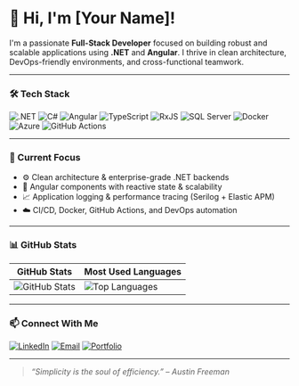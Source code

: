# 👋 Hi, I'm [Your Name]!

I'm a passionate **Full-Stack Developer** focused on building robust and scalable applications using **.NET** and **Angular**. I thrive in clean architecture, DevOps-friendly environments, and cross-functional teamwork.

---

### 🛠️ Tech Stack

![.NET](https://img.shields.io/badge/.NET-512BD4?style=flat&logo=dotnet&logoColor=white)
![C#](https://img.shields.io/badge/C%23-239120?style=flat&logo=c-sharp&logoColor=white)
![Angular](https://img.shields.io/badge/Angular-DD0031?style=flat&logo=angular&logoColor=white)
![TypeScript](https://img.shields.io/badge/TypeScript-3178C6?style=flat&logo=typescript&logoColor=white)
![RxJS](https://img.shields.io/badge/RxJS-B7178C?style=flat&logo=reactivex&logoColor=white)
![SQL Server](https://img.shields.io/badge/SQL%20Server-CC2927?style=flat&logo=microsoftsqlserver&logoColor=white)
![Docker](https://img.shields.io/badge/Docker-2496ED?style=flat&logo=docker&logoColor=white)
![Azure](https://img.shields.io/badge/Azure-0078D4?style=flat&logo=azure-devops&logoColor=white)
![GitHub Actions](https://img.shields.io/badge/GitHub%20Actions-2088FF?style=flat&logo=githubactions&logoColor=white)

---

### 🚀 Current Focus

- ⚙️ Clean architecture & enterprise-grade .NET backends
- 🎯 Angular components with reactive state & scalability
- 📈 Application logging & performance tracing (Serilog + Elastic APM)
- ☁️ CI/CD, Docker, GitHub Actions, and DevOps automation

---

### 📊 GitHub Stats

| GitHub Stats | Most Used Languages |
|--------------|---------------------|
| ![GitHub Stats](https://github-readme-stats.vercel.app/api?username=ZackoYo&show_icons=true&theme=dark) | ![Top Languages](https://github-readme-stats.vercel.app/api/top-langs/?username=ZackoYo&layout=compact&hide=html,css&theme=default) |

---

### 📫 Connect With Me

[![LinkedIn](https://img.shields.io/badge/LinkedIn-blue?style=flat&logo=linkedin&logoColor=white)](https://linkedin.com/in/your-link)
[![Email](https://img.shields.io/badge/Email-D14836?style=flat&logo=gmail&logoColor=white)](mailto:zarko@gmail.com)
[![Portfolio](https://img.shields.io/badge/Portfolio-000?style=flat&logo=firefox&logoColor=white)](https://your-portfolio-link.com)

---

> _“Simplicity is the soul of efficiency.” – Austin Freeman_
